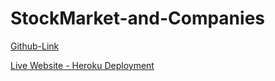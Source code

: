 # StockMarket-and-Companies

[Github-Link](https://github.com/shubhamlodhi/StockMarket-and-Companies)

[Live Website - Heroku Deployment](https://stockmarket-and-companies.herokuapp.com)


